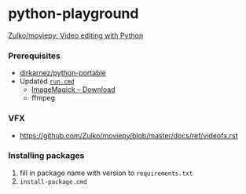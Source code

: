python-playground
=================
[Zulko/moviepy: Video editing with Python](https://github.com/Zulko/moviepy)

### Prerequisites
- [dirkarnez/python-portable](https://github.com/dirkarnez/python-portable)
- Updated [`run.cmd`](run.cmd)
  - [ImageMagick – Download](https://imagemagick.org/script/download.php#windows)
  - ffmpeg

### VFX
- https://github.com/Zulko/moviepy/blob/master/docs/ref/videofx.rst

### Installing packages
1. fill in package name with version to `requirements.txt`
2. `install-package.cmd`

